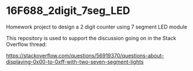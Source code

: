 # 16F688_2digit_7seg_LED
Homework project to design a 2 digit counter using 7 segment LED module

This repository is used to support the discussion going on in the Stack Overflow thread:

https://stackoverflow.com/questions/56919370/questions-about-displaying-0x00-to-0xff-with-two-seven-segment-lights

